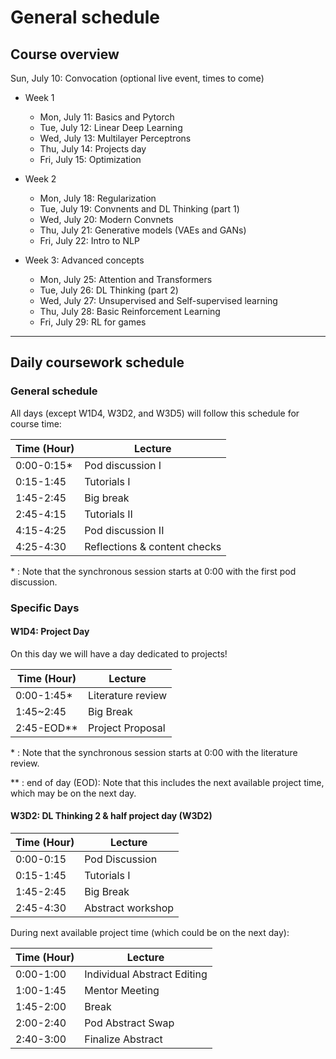 # General schedule

## Course overview

Sun, July 10: Convocation (optional live event, times to come)

* Week 1
    * Mon, July 11: Basics and Pytorch
    * Tue, July 12: Linear Deep Learning
    * Wed, July 13: Multilayer Perceptrons
    * Thu, July 14: Projects day
    * Fri, July 15: Optimization
     
* Week 2
    * Mon, July 18: Regularization
    * Tue, July 19: Convnents and DL Thinking (part 1)
    * Wed, July 20: Modern Convnets
    * Thu, July 21: Generative models (VAEs and GANs)
    * Fri, July 22: Intro to NLP
    
* Week 3: Advanced concepts
    * Mon, July 25: Attention and Transformers
    * Tue, July 26: DL Thinking (part 2)
    * Wed, July 27: Unsupervised and Self-supervised learning
    * Thu, July 28: Basic Reinforcement Learning
    * Fri, July 29: RL for games
----

## Daily coursework schedule

### General schedule
All days (except W1D4, W3D2, and W3D5) will follow this schedule for course time:
 
|    Time (Hour)   |    Lecture                            |
|------------------|---------------------------------------|
|    0:00-0:15\*   |    Pod discussion I                   |
|    0:15-1:45     |    Tutorials I                        |
|    1:45-2:45     |    Big break                          |
|    2:45-4:15     |    Tutorials II                       |
|    4:15-4:25     |    Pod discussion II                  |
|    4:25-4:30     |    Reflections & content checks       |

\* : Note that the synchronous session starts at 0:00 with the first pod discussion.

### Specific Days

#### W1D4: Project Day
On this day we will have a day dedicated to projects!

|    Time (Hour)   |    Lecture                                |
|------------------|-------------------------------------------|
|    0:00-1:45\*   |    Literature review                      |
|    1:45~2:45     |    Big Break                              |
|    2:45-EOD\**   |    Project Proposal                       |


\* : Note that the synchronous session starts at 0:00 with the literature review.

\** : end of day (EOD): Note that this includes the next available project time, which may be on the next day.


#### W3D2: DL Thinking 2 & half project day (W3D2)

|    Time (Hour)   |    Lecture                                |
|------------------|-------------------------------------------|
|    0:00-0:15     |    Pod Discussion                         |
|    0:15-1:45     |    Tutorials I                            |
|    1:45-2:45     |    Big Break                              |
|    2:45-4:30     |    Abstract workshop                      |


During next  available project time (which could be on the next day):

|    Time (Hour)   |    Lecture                                |
|------------------|-------------------------------------------|
|    0:00-1:00     |    Individual Abstract Editing            |
|    1:00-1:45     |    Mentor Meeting                         |
|    1:45-2:00     |    Break                                  |
|    2:00-2:40     |    Pod Abstract Swap                      |
|    2:40-3:00     |    Finalize Abstract                      |
